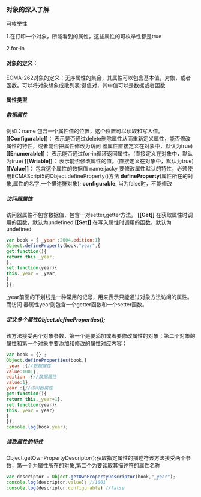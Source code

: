 ### 对象的深入了解

可枚举性

1.在打印一个对象，所能看到的属性，这些属性的可枚举性都是true

2.for-in

#### 对象的定义：

ECMA-262对象的定义：无序属性的集合，其属性可以包含基本值，对象，或者函数。可以将对象想象成散列表:键值对，其中值可以是数据或者函数

#### 属性类型

##### 数据属性

例如：name
包含一个属性值的位置，这个位置可以读取和写入值。
**[[Configurable]]**：
表示是否通过delete删除属性从而重新定义属性，能否修改属性的特性，或者能否把属性修改为访问
器属性直接定义在对象中，默认为true)
**[[Enumerable]]**：
表示能否通过for-in循环返回属性。(直接定义在对象中，默认为true)
**[[Wriable]]**： 表示能否修改属性的值。(直接定义在对象中，默认为true)
**[[Value]]**： 包含这个属性的数据值 name:jacky
要修改属性默认的特性，必须使用ECMAScript5的Object.defineProperty()方法
**defineProperty**(属性所在的对象,属性的名字,一个描述符对象);
**configurable**: 当为false时，不能修改

##### 访问器属性

访问器属性不包含数据值，包含一对setter,getter方法。
**[[Get]]** 在获取属性时调用的函数，默认为undefined
**[[Set]]** 在写入属性时调用的函数，默认为undefined

````js
var book = { _year :2004,edition:1}
Object.defineProperty(book,"year",{
get:function(){
return this._year;
},
set:function(year){
this._year = _year;
}
});
````

_year前面的下划线是一种常用的记号，用来表示只能通过对象方法访问的属性。而访问
器属性year则包含一个getter函数和一个setter函数。

##### 定义多个属性Object.defineProperties();

该方法接受两个对象参数，第一个是要添加或者要修改属性的对象；第二个对象的属性和第一个对象中要添加和修改的属性对应内容：

````js
var book = {} ;
Object.defineProperties(book,{
_year :{//数据属性
value:1001},
edition :{//数据属性
value:1},
year :{//访问器属性
get:function(){
return this._year+1},
set:function(year){
this._year = year}
}
});
console.log(book.year);
````

##### 读取属性的特性

Object.getOwnPropertyDescriptor();获取指定属性的描述符该方法接受两个参数，第一个为属性所在的对象,第二个为要读取其描述符的属性名称

````js
var descriptor = Object.getOwnPropertyDescriptor(book,"_year");
console.log(descriptor.value); //1001
console.log(descriptor.configurable) //false
````



